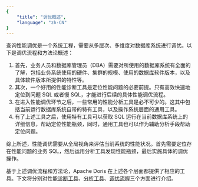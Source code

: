 ```yaml
---
{
    "title": "调优概述",
    "language": "zh-CN"
}
---
```


<!-- 
Licensed to the Apache Software Foundation (ASF) under one
or more contributor license agreements.  See the NOTICE file
distributed with this work for additional information
regarding copyright ownership.  The ASF licenses this file
to you under the Apache License, Version 2.0 (the
"License"); you may not use this file except in compliance
with the License.  You may obtain a copy of the License at

  http://www.apache.org/licenses/LICENSE-2.0

Unless required by applicable law or agreed to in writing,
software distributed under the License is distributed on an
"AS IS" BASIS, WITHOUT WARRANTIES OR CONDITIONS OF ANY
KIND, either express or implied.  See the License for the
specific language governing permissions and limitations
under the License.
-->

查询性能调优是一个系统工程，需要从多层次、多维度对数据库系统进行调优。以下是调优流程和方法论概述：

1. 首先，业务人员和数据库管理员（DBA）需要对所使用的数据库系统有全面的了解，包括业务系统使用的硬件、集群的规模、使用的数据库软件版本，以及具体软件版本所提供的特性等。
2. 其次，一个好用的性能诊断工具是定位性能问题的必要前提。只有高效快速地定位到问题 SQL 或者慢 SQL，才能进行后续的具体性能调优流程。
3. 在进入性能调优环节之后，一些常用的性能分析工具是必不可少的。这其中包括当前运行数据库系统自带的特有工具，以及操作系统层面的通用工具。
4. 有了上述工具之后，使用特有工具可以获取 SQL 运行在当前数据库系统上的详细信息，帮助定位性能瓶颈，同时，通用工具也可以作为辅助分析手段帮助定位问题。

综上所述，性能调优需要从全局视角来评估当前系统的性能状况。首先需要定位存在性能问题的业务 SQL，然后运用分析工具发现性能瓶颈，最后实施具体的调优操作。

基于上述调优流程和方法论，Apache Doris 在上述各个层面都提供了相应的工具。下文将分别对性能[诊断工具](./diagnostic-tools)、[分析工具](./analysis-tools)、[调优流程](./tuning-process)三个方面进行介绍。
